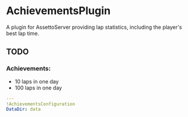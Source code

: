 ﻿# AchievementsPlugin
A plugin for AssettoServer providing lap statistics, including the player's best lap time.

## TODO
### Achievements:
* 10 laps in one day
* 100 laps in one day

```yaml
---
!AchievementsConfiguration
DataDir: data
```
